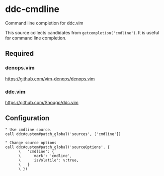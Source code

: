 # ddc-cmdline

Command line completion for ddc.vim

This source collects candidates from `getcompletion('cmdline')`. It is useful
for command line completion.

## Required

### denops.vim

https://github.com/vim-denops/denops.vim

### ddc.vim

https://github.com/Shougo/ddc.vim

## Configuration

```vim
" Use cmdline source.
call ddc#custom#patch_global('sources', ['cmdline'])

" Change source options
call ddc#custom#patch_global('sourceOptions', {
      \   'cmdline': {
      \     'mark': 'cmdline',
      \     'isVolatile': v:true,
      \   }
      \ })
```
